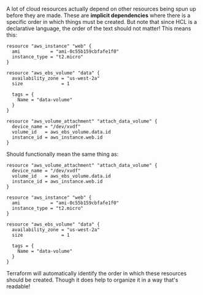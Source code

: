 A lot of cloud resources actually depend on other resources being spun up before they are made. These are **implicit dependencies** where there is a specific order in which things must be created. But note that since HCL is a declarative language, the order of the text should not matter! This means this:

```
resource "aws_instance" "web" {
  ami           = "ami-0c55b159cbfafe1f0"
  instance_type = "t2.micro"
}

resource "aws_ebs_volume" "data" {
  availability_zone = "us-west-2a"
  size              = 1

  tags = {
    Name = "data-volume"
  }
}

resource "aws_volume_attachment" "attach_data_volume" {
  device_name = "/dev/xvdf"
  volume_id   = aws_ebs_volume.data.id
  instance_id = aws_instance.web.id
}
```

Should functionally mean the same thing as:
```
resource "aws_volume_attachment" "attach_data_volume" {
  device_name = "/dev/xvdf"
  volume_id   = aws_ebs_volume.data.id
  instance_id = aws_instance.web.id
}

resource "aws_instance" "web" {
  ami           = "ami-0c55b159cbfafe1f0"
  instance_type = "t2.micro"
}

resource "aws_ebs_volume" "data" {
  availability_zone = "us-west-2a"
  size              = 1

  tags = {
    Name = "data-volume"
  }
}
```

Terraform will automatically identify the order in which these resources should be created. Though it does help to organize it in a way that's readable!
